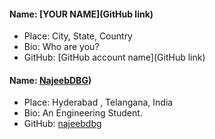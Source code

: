 #### Name: [YOUR NAME](GitHub link)
- Place: City, State, Country
- Bio: Who are you?
- GitHub: [GitHub account name](GitHub link)

#### Name: [NajeebDBG](https://github.com/najeebdbg))
- Place: Hyderabad , Telangana, India
- Bio: An Engineering Student.
- GitHub: [najeebdbg](https://github.com/najeebdbg)

